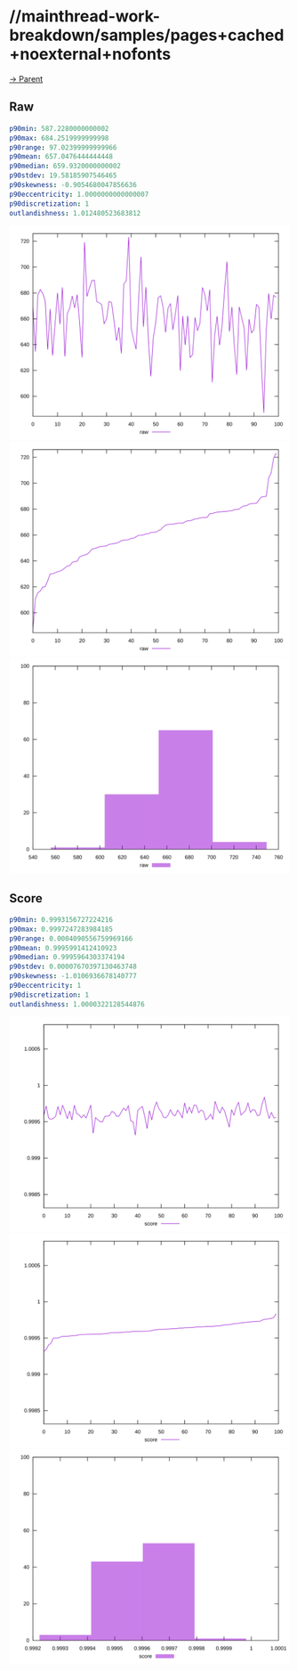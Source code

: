 
# //mainthread-work-breakdown/samples/pages+cached+noexternal+nofonts

[→ Parent](../..)


## Raw


```yaml
p90min: 587.2280000000002
p90max: 684.2519999999998
p90range: 97.02399999999966
p90mean: 657.0476444444448
p90median: 659.9320000000002
p90stdev: 19.58185907546465
p90skewness: -0.9054680047856636
p90eccentricity: 1.0000000000000007
p90discretization: 1
outlandishness: 1.012480523683812

```

![PLOT: raw-values](./raw/values.svg)![PLOT: raw-sorted](./raw/sorted.svg)![PLOT: raw-histogram](./raw/histogram.svg)
## Score


```yaml
p90min: 0.9993156727224216
p90max: 0.9997247283984185
p90range: 0.0004090556759969166
p90mean: 0.9995991412410923
p90median: 0.9995964303374194
p90stdev: 0.00007670397130463748
p90skewness: -1.0106936678140777
p90eccentricity: 1
p90discretization: 1
outlandishness: 1.0000322128544876

```

![PLOT: score-values](./score/values.svg)![PLOT: score-sorted](./score/sorted.svg)![PLOT: score-histogram](./score/histogram.svg)